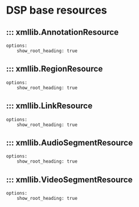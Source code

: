 # DSP base resources

## ::: xmllib.AnnotationResource
    options:
        show_root_heading: true

## ::: xmllib.RegionResource
    options:
        show_root_heading: true

## ::: xmllib.LinkResource
    options:
        show_root_heading: true

## ::: xmllib.AudioSegmentResource
    options:
        show_root_heading: true

## ::: xmllib.VideoSegmentResource
    options:
        show_root_heading: true
